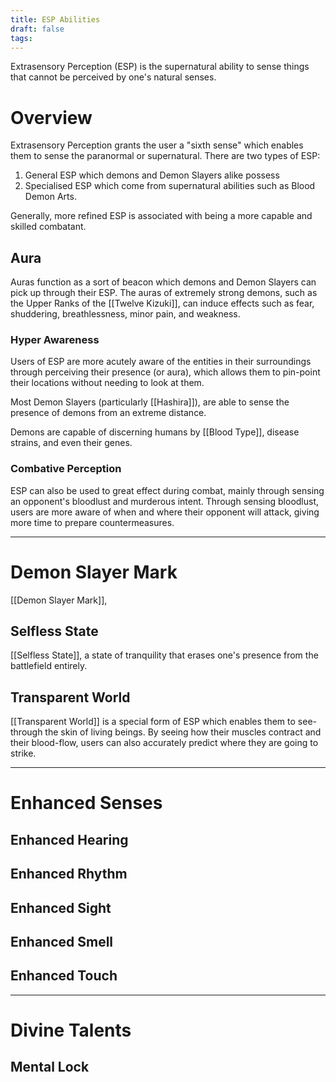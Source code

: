 ```yaml
---
title: ESP Abilities
draft: false
tags:
---
```

Extrasensory Perception (ESP) is the supernatural ability to sense things that cannot be perceived by one's natural senses.

# Overview
Extrasensory Perception grants the user a "sixth sense" which enables them to sense the paranormal or supernatural. There are two types of ESP:

1. General ESP which demons and Demon Slayers alike possess
2. Specialised ESP which come from supernatural abilities such as Blood Demon Arts.

Generally, more refined ESP is associated with being a more capable and skilled combatant.

## Aura 
Auras function as a sort of beacon which demons and Demon Slayers can pick up through their ESP. The auras of extremely strong demons, such as the Upper Ranks of the [[Twelve Kizuki]], can induce effects such as fear, shuddering, breathlessness, minor pain, and weakness.

### Hyper Awareness
Users of ESP are more acutely aware of the entities in their surroundings through perceiving their presence (or aura), which allows them to pin-point their locations without needing to look at them. 

Most Demon Slayers (particularly [[Hashira]]), are able to sense the presence of demons from an extreme distance.

Demons are capable of discerning humans by [[Blood Type]], disease strains, and even their genes.

### Combative Perception 
ESP can also be used to great effect during combat, mainly through sensing an opponent's bloodlust and murderous intent. Through sensing bloodlust, users are more aware of when and where their opponent will attack, giving more time to prepare countermeasures. 

---
# Demon Slayer Mark
[[Demon Slayer Mark]],

## Selfless State 
[[Selfless State]], a state of tranquility that erases one's presence from the battlefield entirely. 

## Transparent World 
[[Transparent World]] is a special form of ESP which enables them to see-through the skin of living beings. By seeing how their muscles contract and their blood-flow, users can also accurately predict where they are going to strike. 

---
# Enhanced Senses
## Enhanced Hearing 

## Enhanced Rhythm 

## Enhanced Sight 

## Enhanced Smell 

## Enhanced Touch  

---
# Divine Talents
## Mental Lock